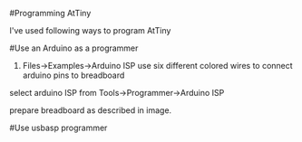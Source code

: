 #Programming AtTiny 

I've used following ways to program AtTiny

#Use an Arduino as a programmer

1. Files->Examples->Arduino ISP
use six different colored wires to connect arduino pins to breadboard

select arduino ISP from  Tools->Programmer->Arduino ISP

prepare breadboard as described in image. 



#Use usbasp programmer

